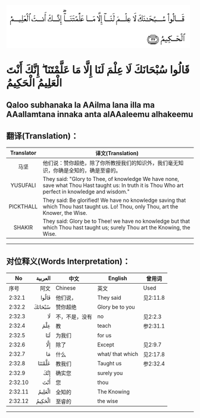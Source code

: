 ![002:032](images/002_032.gif)

#  قَالُوا سُبْحَانَكَ لَا عِلْمَ لَنَا إِلَّا مَا عَلَّمْتَنَا ۖ إِنَّكَ أَنْتَ الْعَلِيمُ الْحَكِيمُ 

## Qaloo subhanaka la AAilma lana illa ma AAallamtana innaka anta alAAaleemu alhakeemu

## 翻译(Translation)：

| Translator | 译文(Translation)                                            |
| :--------: | ------------------------------------------------------------ |
|    马坚    | 他们说：赞你超绝，除了你所教授我们的知识外，我们毫无知识，你确是全知的，确是至睿的。 |
|  YUSUFALI  | They said: "Glory to Thee, of knowledge We have none, save what Thou Hast taught us: In truth it is Thou Who art perfect in knowledge and wisdom." |
| PICKTHALL  | They said: Be glorified! We have no knowledge saving that which Thou hast taught us. Lo! Thou, only Thou, art the Knower, the Wise. |
|   SHAKIR   | They said: Glory be to Thee! we have no knowledge but that which Thou hast taught us; surely Thou art the Knowing, the Wise. |

---

## 对位释义(Words Interpretation)：

| No      | العربية | 中文           | English          | 曾用词   |
| ------- | ------: | -------------- | ---------------- | -------- |
| 序号    |    阿文 | Chinese        | 英文             | Used     |
| 2:32.1  |   قَالُوا | 他们说，       | They said        | 见2:11.8 |
| 2:32.2  |  سُبْحَانَكَ | 赞你超绝       | Glory be to you  |          |
| 2:32.3  |      لَا | 不，不是，没有 | no               | 见2:2.3  |
| 2:32.4  |     عِلْمَ | 教             | teach            | 参2:31.1 |
| 2:32.5  |     لَنَا | 为我们         | for us           |          |
| 2:32.6  |     إِلَّا | 除了           | Except           | 见2:9.7  |
| 2:32.7  |      مَا | 什么           | what/ that which | 见2:17.8 |
| 2:32.8  |  عَلَّمْتَنَا | 教我们         | Taught us        | 参2:32.4 |
| 2:32.9  |     إِنَّكَ | 确实您         | surely you       |          |
| 2:32.10 |     أَنْتَ | 您             | thou             |          |
| 2:32.11 |  الْعَلِيمُ | 全知的         | The Knowing      |          |
| 2:32.12 |  الْحَكِيمُ | 至睿的         | the wise         |          |

---
